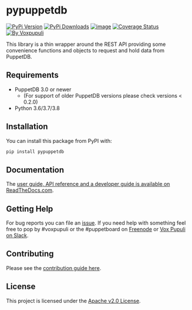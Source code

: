 # pypuppetdb

[![PyPi Version](https://img.shields.io/pypi/v/pypuppetdb)](https://pypi.org/project/pypuppetdb/)
[![PyPi Downloads](https://img.shields.io/pypi/dm/pypuppetdb)](https://pypi.org/project/pypuppetdb/)
[![image](https://api.travis-ci.org/voxpupuli/pypuppetdb.png)](https://travis-ci.org/voxpupuli/pypuppetdb)
[![Coverage Status](https://img.shields.io/coveralls/voxpupuli/pypuppetdb.svg)](https://coveralls.io/r/voxpupuli/pypuppetdb)
[![By Voxpupuli](https://img.shields.io/badge/by-Vox%20Pupuli%20%F0%9F%A6%8A-ef902f.svg)](http://voxpupuli.org)

This library is a thin wrapper around the REST API providing some
convenience functions and objects to request and hold data from
PuppetDB.

## Requirements

* PuppetDB 3.0 or newer
  * (For support of older PuppetDB versions please check versions < 0.2.0)
* Python 3.6/3.7/3.8

## Installation

You can install this package from PyPI with:

```bash
pip install pypuppetdb
```

## Documentation

The [user guide, API reference and a developer guide is available on ReadTheDocs.com](https://pypuppetdb.readthedocs.org/en/latest/).

## Getting Help

For bug reports you can file an
[issue](https://github.com/voxpupuli/pypuppetdb/issues). If you need
help with something feel free to pop by \#voxpupuli or the \#puppetboard on
[Freenode](http://freenode.net) or [Vox Pupuli on Slack](https://puppetcommunity.slack.com/messages/voxpupuli/).

## Contributing

Please see the [contribution guide here](https://github.com/voxpupuli/pypuppetdb/blob/master/CONTRIBUTING.md).

## License

This project is licensed under the [Apache v2.0 License](https://github.com/voxpupuli/pypuppetdb/blob/master/LICENSE).
